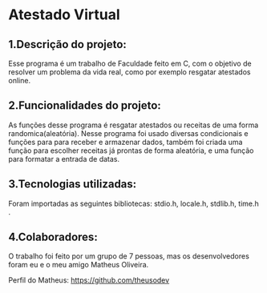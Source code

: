 # Atestado Virtual

## 1.Descrição do projeto:
Esse programa é um trabalho de Faculdade feito em C, com o objetivo de resolver um problema da vida real, como por exemplo resgatar atestados online.

## 2.Funcionalidades do projeto:
As funções desse programa é resgatar atestados ou receitas de uma forma randomica(aleatória). Nesse programa foi usado diversas condicionais e funções para para receber e armazenar dados, também foi criada uma função para escolher receitas já prontas de forma aleatória, e uma função para formatar a entrada de datas.

## 3.Tecnologias utilizadas:
Foram importadas as seguintes bibliotecas: stdio.h, locale.h, stdlib.h, time.h .

## 4.Colaboradores:
O trabalho foi feito por um grupo de 7 pessoas, mas os desenvolvedores foram eu e o meu amigo Matheus Oliveira.

Perfil do Matheus: 
https://github.com/theusodev 
